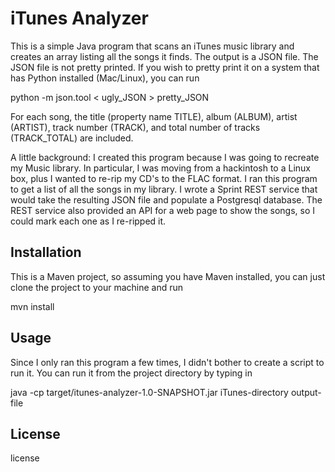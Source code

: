 # iTunes Analyzer

This is a simple Java program that scans an iTunes music library and
creates an array listing all the songs it finds.  The output is a JSON
file.  The JSON file is not pretty printed.  If you wish to pretty print
it on a system that has Python installed (Mac/Linux), you can run

python -m json.tool < ugly_JSON > pretty_JSON

For each song, the title (property name TITLE), album (ALBUM), artist (ARTIST),
track number (TRACK), and total number of tracks (TRACK_TOTAL) are included.

A little background: I created this program because I was going to recreate my
Music library.  In particular, I was moving from a hackintosh to a Linux box,
plus I wanted to re-rip my CD's to the FLAC format.  I ran this program to get
a list of all the songs in my library.  I wrote a Sprint REST service that
would take the resulting JSON file and populate a Postgresql database.
The REST service also provided an API for a web page to show the songs,
so I could mark each one as I re-ripped it.

## Installation

This is a Maven project, so assuming you have Maven installed, you can
just clone the project to your machine and run 

mvn install

## Usage

Since I only ran this program a few times, I didn't bother to create a script
to run it.  You can run it from the project directory by typing in

java -cp target/itunes-analyzer-1.0-SNAPSHOT.jar iTunes-directory output-file

## License

license
